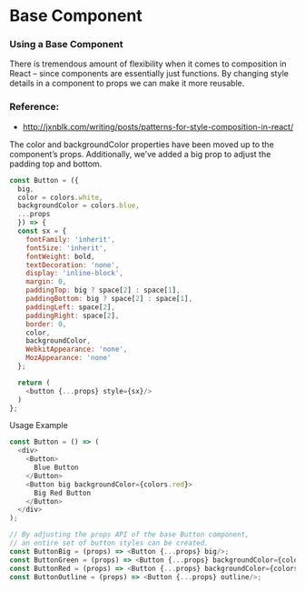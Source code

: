 # Base Component
### Using a Base Component
There is tremendous amount of flexibility when it comes to composition in React – since components are essentially just functions.
By changing style details in a component to props we can make it more reusable.

### Reference:
- http://jxnblk.com/writing/posts/patterns-for-style-composition-in-react/

The color and backgroundColor properties have been moved up to the component’s props.
Additionally, we’ve added a big prop to adjust the padding top and bottom.
```javascript
const Button = ({
  big,
  color = colors.white,
  backgroundColor = colors.blue,
  ...props
  }) => {
  const sx = {
    fontFamily: 'inherit',
    fontSize: 'inherit',
    fontWeight: bold,
    textDecoration: 'none',
    display: 'inline-block',
    margin: 0,
    paddingTop: big ? space[2] : space[1],
    paddingBottom: big ? space[2] : space[1],
    paddingLeft: space[2],
    paddingRight: space[2],
    border: 0,
    color,
    backgroundColor,
    WebkitAppearance: 'none',
    MozAppearance: 'none'
  };

  return (
    <button {...props} style={sx}/>
  )
};
```
Usage Example
```javascript
const Button = () => (
  <div>
    <Button>
      Blue Button
    </Button>
    <Button big backgroundColor={colors.red}>
      Big Red Button
    </Button>
  </div>
);

// By adjusting the props API of the base Button component,
// an entire set of button styles can be created.
const ButtonBig = (props) => <Button {...props} big/>;
const ButtonGreen = (props) => <Button {...props} backgroundColor={colors.green}/>;
const ButtonRed = (props) => <Button {...props} backgroundColor={colors.red}/>;
const ButtonOutline = (props) => <Button {...props} outline/>;
```
